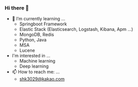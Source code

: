 ### Hi there 👋
- 🌱 I’m currently learning ...
  - Springboot Framework 
  - Elastic Stack (Elasticsearch, Logstash, Kibana, Apm ...)
  - MongoDB, Redis
  - Python, Java
  - MSA
  - Lucene
- I'm interested in ...
  - Machine learning 
  - Deep learning
- 📫 How to reach me: ...
  - shk3029@kakao.com   
<!--
**shk3029/shk3029** is a ✨ _special_ ✨ repository because its `README.md` (this file) appears on your GitHub profile.

Here are some ideas to get you started:

- 🔭 I’m currently working on ...
- 🌱 I’m currently learning ...
- 👯 I’m looking to collaborate on ...
- 🤔 I’m looking for help with ...
- 💬 Ask me about ...
- 📫 How to reach me: ...
- 😄 Pronouns: ...
- ⚡ Fun fact: ...
-->
